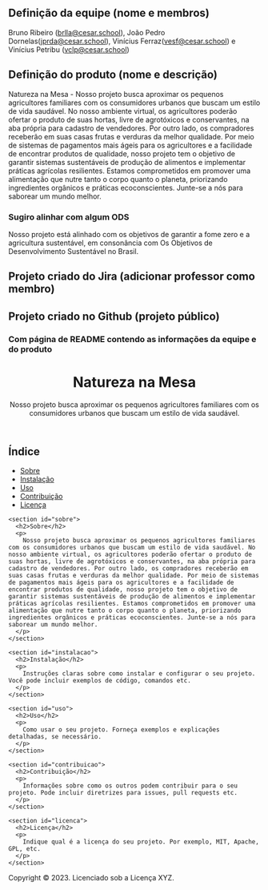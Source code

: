 ## Definição da equipe (nome e membros)
Bruno Ribeiro (brlla@cesar.school), João Pedro Dornelas(jprda@cesar.school), Vinícius Ferraz(vesf@cesar.school) e Vinícius Petribu (vclp@cesar.school)  
## Definição do produto (nome e descrição)
Natureza na Mesa - Nosso projeto busca aproximar os pequenos agricultores familiares com os consumidores urbanos que buscam um estilo de vida saudável. No nosso ambiente virtual, os agricultores poderão ofertar o produto de suas hortas, livre de agrotóxicos e conservantes, na aba própria para cadastro de vendedores. Por outro lado, os compradores receberão em suas casas frutas e verduras da melhor qualidade. Por meio de sistemas de pagamentos mais ágeis para os agricultores e a facilidade de encontrar produtos de qualidade, nosso projeto tem o objetivo de garantir sistemas sustentáveis de produção de alimentos e implementar práticas agrícolas resilientes. Estamos comprometidos em promover uma alimentação que nutre tanto o corpo quanto o planeta, priorizando ingredientes orgânicos e práticas ecoconscientes. Junte-se a nós para saborear um mundo melhor.
### Sugiro alinhar com algum ODS
Nosso projeto está alinhado com os objetivos de garantir a fome zero e a agricultura sustentável, em consonância com Os Objetivos de Desenvolvimento Sustentável no Brasil.
## Projeto criado do Jira (adicionar professor como membro)

## Projeto criado no Github (projeto público)

### Com página de README contendo as informações da equipe e do produto

<!DOCTYPE html>
<html lang="en">
<head>
  <meta charset="UTF-8">
  <meta name="viewport" content="width=device-width, initial-scale=1.0">
  <meta name="description" content="Natureza na Mesa - Nosso projeto busca aproximar os pequenos agricultores familiares com os consumidores urbanos que buscam um estilo de vida saudável.">
  <meta name="author" content="Equipe: Bruno Ribeiro (brlla@cesar.school), João Pedro Dornelas(jprda@cesar.school), Vinícius Ferraz(vesf@cesar.school) e Vinícius Petribu (vclp@cesar.school)">
  <title>Natureza na Mesa</title>
</head>
<body>
  <header>
    <h1>Natureza na Mesa</h1>
    <p>
      Nosso projeto busca aproximar os pequenos agricultores familiares com os consumidores urbanos que buscam um estilo de vida saudável.
    </p>
  </header>
  
  <main>
    <h2>Índice</h2>
    <ul>
      <li><a href="#sobre">Sobre</a></li>
      <li><a href="#instalacao">Instalação</a></li>
      <li><a href="#uso">Uso</a></li>
      <li><a href="#contribuicao">Contribuição</a></li>
      <li><a href="#licenca">Licença</a></li>
    </ul>
    
    <section id="sobre">
      <h2>Sobre</h2>
      <p>
        Nosso projeto busca aproximar os pequenos agricultores familiares com os consumidores urbanos que buscam um estilo de vida saudável. No nosso ambiente virtual, os agricultores poderão ofertar o produto de suas hortas, livre de agrotóxicos e conservantes, na aba própria para cadastro de vendedores. Por outro lado, os compradores receberão em suas casas frutas e verduras da melhor qualidade. Por meio de sistemas de pagamentos mais ágeis para os agricultores e a facilidade de encontrar produtos de qualidade, nosso projeto tem o objetivo de garantir sistemas sustentáveis de produção de alimentos e implementar práticas agrícolas resilientes. Estamos comprometidos em promover uma alimentação que nutre tanto o corpo quanto o planeta, priorizando ingredientes orgânicos e práticas ecoconscientes. Junte-se a nós para saborear um mundo melhor.
      </p>
    </section>
    
    <section id="instalacao">
      <h2>Instalação</h2>
      <p>
        Instruções claras sobre como instalar e configurar o seu projeto. Você pode incluir exemplos de código, comandos etc.
      </p>
    </section>
    
    <section id="uso">
      <h2>Uso</h2>
      <p>
        Como usar o seu projeto. Forneça exemplos e explicações detalhadas, se necessário.
      </p>
    </section>
    
    <section id="contribuicao">
      <h2>Contribuição</h2>
      <p>
        Informações sobre como os outros podem contribuir para o seu projeto. Pode incluir diretrizes para issues, pull requests etc.
      </p>
    </section>
    
    <section id="licenca">
      <h2>Licença</h2>
      <p>
        Indique qual é a licença do seu projeto. Por exemplo, MIT, Apache, GPL, etc.
      </p>
    </section>
  </main>
  
  <footer>
    <p>Copyright © 2023. Licenciado sob a Licença XYZ.</p>
  </footer>
</body>
</html>
